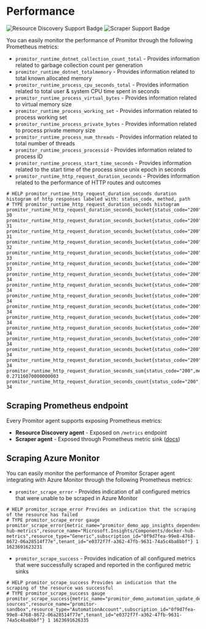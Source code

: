 # Performance

![Resource Discovery Support Badge](https://img.shields.io/badge/Support%20for%20Resource%20Discovery-Yes-green.svg)
![Scraper Support Badge](https://img.shields.io/badge/Support%20for%20Scraper-Yes-green.svg)

You can easily monitor the performance of Promitor through the following Prometheus metrics:

- `promitor_runtime_dotnet_collection_count_total` - Provides information related to garbage collection count per generation
- `promitor_runtime_dotnet_totalmemory` - Provides information related to total known allocated memory
- `promitor_runtime_process_cpu_seconds_total` - Provides information related to total user & system CPU time spent in seconds
- `promitor_runtime_process_virtual_bytes` - Provides information related to virtual memory size
- `promitor_runtime_process_working_set` - Provides information related to process working set
- `promitor_runtime_process_private_bytes` - Provides information related to process private memory size
- `promitor_runtime_process_num_threads` - Provides information related to total number of threads
- `promitor_runtime_process_processid` - Provides information related to process ID
- `promitor_runtime_process_start_time_seconds` - Provides information related to the start time of the process since
 unix epoch in seconds
- `promitor_runtime_http_request_duration_seconds` - Provides information related to the performance of HTTP routes and outcomes

```text
# HELP promitor_runtime_http_request_duration_seconds duration histogram of http responses labeled with: status_code, method, path
# TYPE promitor_runtime_http_request_duration_seconds histogram
promitor_runtime_http_request_duration_seconds_bucket{status_code="200",method="GET",path="/scrape",le="0.005"} 30
promitor_runtime_http_request_duration_seconds_bucket{status_code="200",method="GET",path="/scrape",le="0.01"} 31
promitor_runtime_http_request_duration_seconds_bucket{status_code="200",method="GET",path="/scrape",le="0.025"} 31
promitor_runtime_http_request_duration_seconds_bucket{status_code="200",method="GET",path="/scrape",le="0.05"} 32
promitor_runtime_http_request_duration_seconds_bucket{status_code="200",method="GET",path="/scrape",le="0.075"} 33
promitor_runtime_http_request_duration_seconds_bucket{status_code="200",method="GET",path="/scrape",le="0.1"} 33
promitor_runtime_http_request_duration_seconds_bucket{status_code="200",method="GET",path="/scrape",le="0.25"} 34
promitor_runtime_http_request_duration_seconds_bucket{status_code="200",method="GET",path="/scrape",le="0.5"} 34
promitor_runtime_http_request_duration_seconds_bucket{status_code="200",method="GET",path="/scrape",le="0.75"} 34
promitor_runtime_http_request_duration_seconds_bucket{status_code="200",method="GET",path="/scrape",le="1"} 34
promitor_runtime_http_request_duration_seconds_bucket{status_code="200",method="GET",path="/scrape",le="2.5"} 34
promitor_runtime_http_request_duration_seconds_bucket{status_code="200",method="GET",path="/scrape",le="5"} 34
promitor_runtime_http_request_duration_seconds_bucket{status_code="200",method="GET",path="/scrape",le="7.5"} 34
promitor_runtime_http_request_duration_seconds_bucket{status_code="200",method="GET",path="/scrape",le="10"} 34
promitor_runtime_http_request_duration_seconds_bucket{status_code="200",method="GET",path="/scrape",le="+Inf"} 34
promitor_runtime_http_request_duration_seconds_sum{status_code="200",method="GET",path="/scrape"} 0.27116070000000003
promitor_runtime_http_request_duration_seconds_count{status_code="200",method="GET",path="/scrape"} 34
```

## Scraping Prometheus endpoint

Every Promitor agent supports exposing Prometheus metrics:

- **Resource Discovery agent** - Exposed on `/metrics` endpoint
- **Scraper agent** - Exposed through Prometheus metric sink ([docs](./../scraping/runtime-configuration.md#prometheus-scraping-endpoint))

## Scraping Azure Monitor

You can easily monitor the performance of Promitor Scraper agent integrating with Azure Monitor
 through the following Prometheus metrics:

- `promitor_scrape_error` - Provides indication of all configured metrics that were unable to be scraped in Azure Monitor

```prom
# HELP promitor_scrape_error Provides an indication that the scraping of the resource has failed
# TYPE promitor_scrape_error gauge
promitor_scrape_error{metric_name="promitor_demo_app_insights_dependency_duration_200_OK",resource_group="docker-hub-metrics",resource_name="Microsoft.Insights/Components/docker-hub-metrics",resource_type="Generic",subscription_id="0f9d7fea-99e8-4768-8672-06a28514f77e",tenant_id="e0372f7f-a362-47fb-9631-74a5c4ba8bbf"} 1 1623691623231
```

- `promitor_scrape_success` - Provides indication of all configured metrics that were successfully scraped and reported in
the configured metric sinks

```text
# HELP promitor_scrape_success Provides an indication that the scraping of the resource was successful
# TYPE promitor_scrape_success gauge
promitor_scrape_success{metric_name="promitor_demo_automation_update_deployment_machine_runs",resource_group="promitor-sources",resource_name="promitor-sandbox",resource_type="AutomationAccount",subscription_id="0f9d7fea-99e8-4768-8672-06a28514f77e",tenant_id="e0372f7f-a362-47fb-9631-74a5c4ba8bbf"} 1 1623691626335
```
